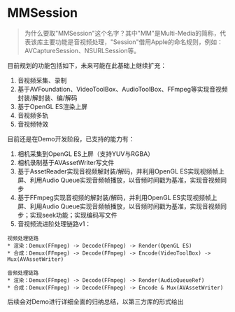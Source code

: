 # MMSession
>为什么要取"MMSession"这个名字？其中"MM"是Multi-Media的简称，代表该库主要功能是音视频处理，"Session"借用Apple的命名规则，例如：AVCaptureSession、NSURLSession等。

目前规划的功能包括如下，未来可能在此基础上继续扩充：
1. 音视频采集、录制
2. 基于AVFoundation、VideoToolBox、AudioToolBox、FFmpeg等实现音视频封装/解封装、编/解码
3. 基于OpenGL ES渲染上屏
4. 音视频多轨
5. 音视频特效

目前还是在Demo开发阶段，已支持的能力有：
1. 相机采集到OpenGL ES上屏（支持YUV与RGBA）
2. 相机录制基于AVAssetWriter写文件
3. 基于AssetReader实现音视频解封装/解码，并利用OpenGL ES实现视频帧上屏、利用Audio Queue实现音频帧播放，以音频时间戳为基准，实现音视频同步
4. 基于FFmpeg实现音视频的解封装/解码，并利用OpenGL ES实现视频帧上屏、利用Audio Queue实现音频帧播放，以音频时间戳为基准，实现音视频同步；实现seek功能；实现编码写文件
5. 音视频流进阶处理链路v1：
```
视频处理链路
* 渲染：Demux(FFmpeg) -> Decode(FFmpeg) -> Render(OpenGL ES)
* 合成：Demux(FFmpeg) -> Decode(FFmpeg) -> Encode(VideoToolBox) -> Mux(AVAssetWriter)
```

```
音频处理链路
* 渲染：Demux(FFmpeg) -> Decode(FFmpeg) -> Render(AudioQueueRef)
* 合成：Demux(FFmpeg) -> Decode(FFmpeg) -> Encode & Mux(AVAssetWriter)
```
                              
后续会对Demo进行详细全面的归纳总结，以第三方库的形式给出
